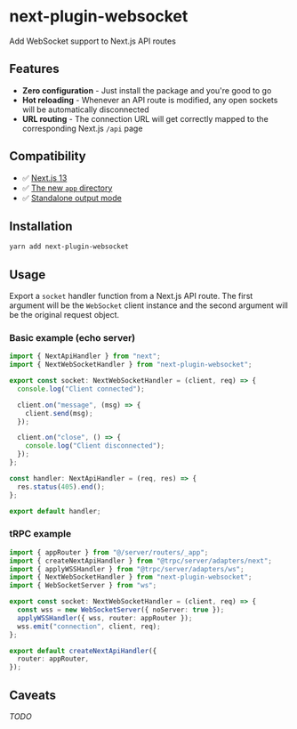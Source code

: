 # next-plugin-websocket

Add WebSocket support to Next.js API routes

## Features

- **Zero configuration** - Just install the package and you're good to go
- **Hot reloading** - Whenever an API route is modified, any open sockets will be automatically disconnected
- **URL routing** - The connection URL will get correctly mapped to the corresponding Next.js `/api` page

## Compatibility

- ✅ [Next.js 13](https://nextjs.org/blog/next-13)
- ✅ [The new `app` directory](https://beta.nextjs.org/docs/routing/fundamentals)
- ✅ [Standalone output mode](https://nextjs.org/docs/advanced-features/output-file-tracing)

## Installation

```sh
yarn add next-plugin-websocket
```

## Usage

Export a `socket` handler function from a Next.js API route. The first argument will be the `WebSocket` client instance and the second argument will be the original request object.

### Basic example (echo server)

```ts
import { NextApiHandler } from "next";
import { NextWebSocketHandler } from "next-plugin-websocket";

export const socket: NextWebSocketHandler = (client, req) => {
  console.log("Client connected");

  client.on("message", (msg) => {
    client.send(msg);
  });

  client.on("close", () => {
    console.log("Client disconnected");
  });
};

const handler: NextApiHandler = (req, res) => {
  res.status(405).end();
};

export default handler;
```

### tRPC example

```ts
import { appRouter } from "@/server/routers/_app";
import { createNextApiHandler } from "@trpc/server/adapters/next";
import { applyWSSHandler } from "@trpc/server/adapters/ws";
import { NextWebSocketHandler } from "next-plugin-websocket";
import { WebSocketServer } from "ws";

export const socket: NextWebSocketHandler = (client, req) => {
  const wss = new WebSocketServer({ noServer: true });
  applyWSSHandler({ wss, router: appRouter });
  wss.emit("connection", client, req);
};

export default createNextApiHandler({
  router: appRouter,
});
```

## Caveats

_TODO_
